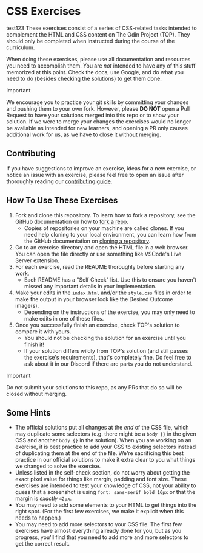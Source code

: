 # CSS Exercises
test123
These exercises consist of a series of CSS-related tasks intended to complement the HTML and CSS content on The Odin Project (TOP). They should only be completed when instructed during the course of the curriculum.

When doing these exercises, please use all documentation and resources you need to accomplish them. You are _not_ intended to have any of this stuff memorized at this point. Check the docs, use Google, and do what you need to do (besides checking the solutions) to get them done.

> [!IMPORTANT]
> We encourage you to practice your git skills by committing your changes and pushing them to your own fork.  However, please **DO NOT** open a Pull Request to have your solutions merged into this repo or to show your solution.  If we were to merge your changes the exercises would no longer be available as intended for new learners, and opening a PR only causes additional work for us, as we have to close it without merging.

## Contributing

If you have suggestions to improve an exercise, ideas for a new exercise, or notice an issue with an exercise, please feel free to open an issue after thoroughly reading our [contributing guide](https://github.com/TheOdinProject/.github/blob/main/CONTRIBUTING.md).

## How To Use These Exercises

1. Fork and clone this repository. To learn how to fork a repository, see the GitHub documentation on how to [fork a repo](https://docs.github.com/en/get-started/quickstart/fork-a-repo).
    - Copies of repositories on your machine are called clones. If you need help cloning to your local environment, you can learn how from the GitHub documentation on [cloning a repository](https://docs.github.com/en/github/creating-cloning-and-archiving-repositories/cloning-a-repository-from-github/cloning-a-repository).
1. Go to an exercise directory and open the HTML file in a web browser. You can open the file directly or use something like VSCode's Live Server extension.
1. For each exercise, read the README thoroughly before starting any work.
    - Each README has a "Self Check" list. Use this to ensure you haven't missed any important details in your implementation.
1. Make your edits in the `index.html` and/or the `style.css` files in order to make the output in your browser look like the Desired Outcome image(s).
    - Depending on the instructions of the exercise, you may only need to make edits in one of these files.
1. Once you successfully finish an exercise, check TOP's solution to compare it with yours.
    - You should not be checking the solution for an exercise until you finish it!
    - If your solution differs wildly from TOP's solution (and still passes the exercise's requirements), that's completely fine. Do feel free to ask about it in our Discord if there are parts you do not understand.

> [!IMPORTANT]
> Do not submit your solutions to this repo, as any PRs that do so will be closed without merging.

## Some Hints
- The official solutions put all changes at the _end_ of the CSS file, which may duplicate some selectors (e.g. there might be a `body {}` in the given CSS and another `body {}` in the solution). When you are working on an exercise, it is best practice to add your CSS to existing selectors instead of duplicating them at the end of the file. We're sacrificing this best practice in our official solutions to make it extra clear to you what things we changed to solve the exercise.
- Unless listed in the self-check section, do not worry about getting the exact pixel value for things like margin, padding and font size. These exercises are intended to test your knowledge of CSS, not your ability to guess that a screenshot is using `font: sans-serif bold 16px` or that the margin is _exactly_ `42px`.
- You may need to add some elements to your HTML to get things into the right spot. (For the first few exercises, we make it explicit when this needs to happen.)
- You may need to add more selectors to your CSS file. The first few exercises have almost everything already done for you, but as you progress, you'll find that you need to add more and more selectors to get the correct result.
